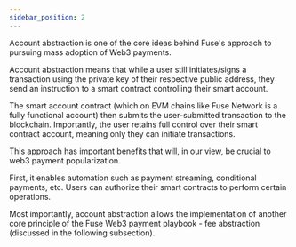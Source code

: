 ```yaml
---
sidebar_position: 2
---
```


Account abstraction is one of the core ideas behind Fuse's approach to pursuing mass adoption of Web3 payments.

Account abstraction means that while a user still initiates/signs a transaction using the private key of their respective public address, they send an instruction to a smart contract controlling their smart account.

The smart account contract (which on EVM chains like Fuse Network is a fully functional account) then submits the user-submitted transaction to the blockchain. Importantly, the user retains full control over their smart contract account, meaning only they can initiate transactions.

This approach has important benefits that will, in our view, be crucial to web3 payment popularization.

First, it enables automation such as payment streaming, conditional payments, etc. Users can authorize their smart contracts to perform certain operations.

Most importantly, account abstraction allows the implementation of another core principle of the Fuse Web3 payment playbook - fee abstraction (discussed in the following subsection).
